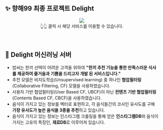 <br>

## **✨ 향해99 최종 프로젝트 Delight**
<div align="center">
  <a href="https://delight99.co.kr">
  <img src="https://images.velog.io/images/zpswl45/post/769180e5-fb06-46aa-b553-07a68338945a/%E1%84%80%E1%85%B5%E1%86%BA%E1%84%92%E1%85%A5%E1%84%87%E1%85%B3%20%E1%84%85%E1%85%B5%E1%84%83%E1%85%B3%E1%84%86%E1%85%B5%E1%84%8B%E1%85%AD%E1%86%BC%20%E1%84%85%E1%85%A9%E1%84%80%E1%85%A9.png"/>
  </a>
  <br>
  👆👆 클릭 시 해당 서비스를 이용할 수 있습니다.
</div>

<br>
<br>

## **🚩 Delight 머신러닝 서버**
- 밥씨는 한끼 선택이 어려운 고객들 위하여 **"한끼 추천 기능을 통한 만족스러운 식사를 제공하여 즐거움과 기쁨을 드리고자 개발 된 서비스입니다."**
- 추천 모델은 비지도학습(Unsupervised learning) 중 하나인 **협업필터링**(Collaborative Filtering, CF) 모델을 사용하였습니다.
- 사용자 기반 협업필터링(User Based CF, UBCF)이 아닌 **컨텐츠 기반 협업필터링**(Contents Based CF, CBCF)을 사용하였습니다.
- 음식이 가지고 있는 정보를 벡터로 표현하고, 각 음식들간의 코사인 유사도를 구해 **가장 유사도가 높은 음식을 3종을 추천**하고 있습니다.
- 음식이 가지고 있는 정보는 인스타그램 크롤링을 통해 얻은 **인스타그램DB**와 음식이 가지는 고유의 특징인, **재료DB**로 이루어져 있습니다.
